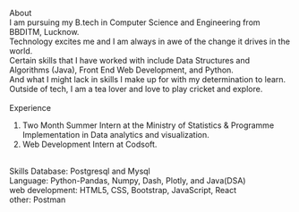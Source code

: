 About <br>
I am pursuing my B.tech in Computer Science and Engineering from BBDITM, Lucknow. <br>
Technology excites me and I am always in awe of the change it drives in the world. <br>
Certain skills that I have worked with include Data Structures and Algorithms (Java), Front End Web Development, and Python.<br>
And what I might lack in skills I make up for with my determination to learn.<br>
Outside of tech, I am a tea lover and love to play cricket and explore.<br>
<br>
Experience<br>
1. Two Month Summer Intern at the Ministry of Statistics & Programme Implementation in Data analytics and visualization.<br>
2. Web Development Intern at Codsoft.<br>
<br>
Skills<be>
<be>
Database: Postgresql and Mysql<br>
Language: Python-Pandas, Numpy, Dash, Plotly, and Java(DSA)<br>
web development: HTML5, CSS, Bootstrap, JavaScript, React<br>
other: Postman <br>
